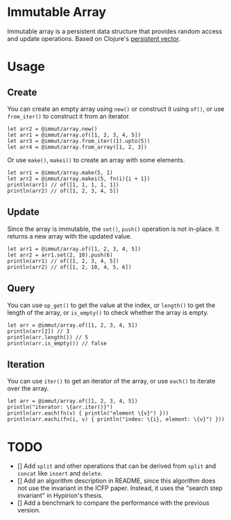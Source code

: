 # Immutable Array

Immutable array is a persistent data structure that provides random access and update operations. Based on Clojure's [persistent vector](https://hypirion.com/musings/understanding-persistent-vector-pt-1).

# Usage

## Create

You can create an empty array using `new()` or construct it using `of()`, or use `from_iter()` to construct it from an iterator.

```moonbit
let arr2 = @immut/array.new()
let arr1 = @immut/array.of([1, 2, 3, 4, 5])    
let arr3 = @immut/array.from_iter((1).upto(5))
let arr4 = @immut/array.from_array([1, 2, 3])
```

Or use `make()`, `makei()` to create an array with some elements.

```moonbit
let arr1 = @immut/array.make(5, 1)
let arr2 = @immut/array.makei(5, fn(i){i + 1})
println(arr1) // of([1, 1, 1, 1, 1])
println(arr2) // of([1, 2, 3, 4, 5])
```

## Update 

Since the array is immutable, the `set()`, `push()` operation is not in-place. It returns a new array with the updated value.

```moonbit
let arr1 = @immut/array.of([1, 2, 3, 4, 5])
let arr2 = arr1.set(2, 10).push(6)
println(arr1) // of([1, 2, 3, 4, 5])
println(arr2) // of([1, 2, 10, 4, 5, 6])
```

## Query

You can use `op_get()` to get the value at the index, or `length()` to get the length of the array, or `is_empty()` to check whether the array is empty.

```moonbit
let arr = @immut/array.of([1, 2, 3, 4, 5])
println(arr[2]) // 3
println(arr.length()) // 5
println(arr.is_empty()) // false
```

## Iteration

You can use `iter()` to get an iterator of the array, or use `each()` to iterate over the array.

```moonbit
let arr = @immut/array.of([1, 2, 3, 4, 5])
println("iterator: \{arr.iter()}")
println(arr.each(fn(v) { println("element \{v}") }))
println(arr.eachi(fn(i, v) { println("index: \{i}, element: \{v}") }))
```

# TODO

- [] Add `split` and other operations that can be derived from `split` and `concat` like `insert` and `delete`.
- [] Add an algorithm description in README, since this algorithm does not use the invariant in the ICFP paper. Instead, it uses the "search step invariant" in Hypirion's thesis.
- [] Add a benchmark to compare the performance with the previous version.

